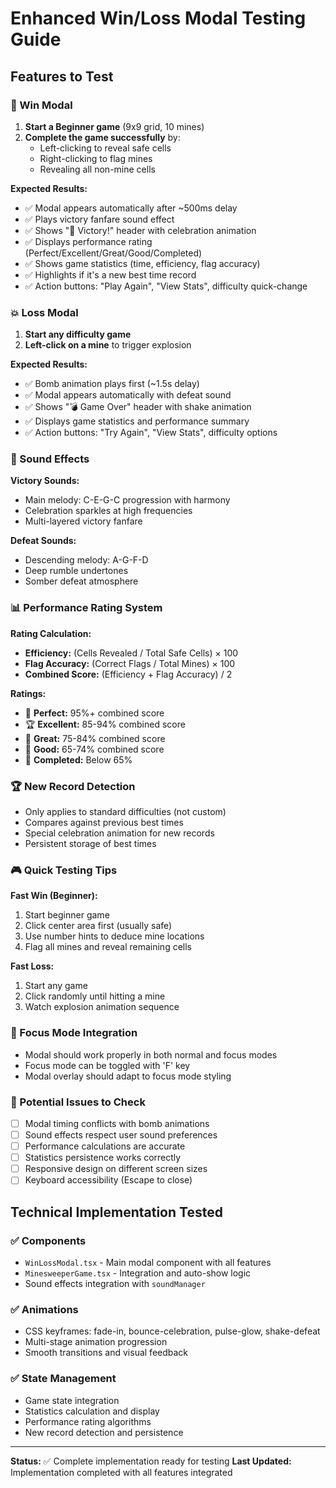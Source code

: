 # Enhanced Win/Loss Modal Testing Guide

## Features to Test

### 🎉 Win Modal
1. **Start a Beginner game** (9x9 grid, 10 mines)
2. **Complete the game successfully** by:
   - Left-clicking to reveal safe cells
   - Right-clicking to flag mines
   - Revealing all non-mine cells

**Expected Results:**
- ✅ Modal appears automatically after ~500ms delay
- ✅ Plays victory fanfare sound effect
- ✅ Shows "🎉 Victory!" header with celebration animation
- ✅ Displays performance rating (Perfect/Excellent/Great/Good/Completed)
- ✅ Shows game statistics (time, efficiency, flag accuracy)
- ✅ Highlights if it's a new best time record
- ✅ Action buttons: "Play Again", "View Stats", difficulty quick-change

### 💥 Loss Modal  
1. **Start any difficulty game**
2. **Left-click on a mine** to trigger explosion

**Expected Results:**
- ✅ Bomb animation plays first (~1.5s delay)
- ✅ Modal appears automatically with defeat sound
- ✅ Shows "💣 Game Over" header with shake animation
- ✅ Displays game statistics and performance summary
- ✅ Action buttons: "Try Again", "View Stats", difficulty options

### 🎵 Sound Effects
**Victory Sounds:**
- Main melody: C-E-G-C progression with harmony
- Celebration sparkles at high frequencies
- Multi-layered victory fanfare

**Defeat Sounds:**
- Descending melody: A-G-F-D
- Deep rumble undertones
- Somber defeat atmosphere

### 📊 Performance Rating System
**Rating Calculation:**
- **Efficiency:** (Cells Revealed / Total Safe Cells) × 100
- **Flag Accuracy:** (Correct Flags / Total Mines) × 100
- **Combined Score:** (Efficiency + Flag Accuracy) / 2

**Ratings:**
- 🌟 **Perfect:** 95%+ combined score
- 🏆 **Excellent:** 85-94% combined score  
- 🥇 **Great:** 75-84% combined score
- 🥈 **Good:** 65-74% combined score
- 🥉 **Completed:** Below 65%

### 🏆 New Record Detection
- Only applies to standard difficulties (not custom)
- Compares against previous best times
- Special celebration animation for new records
- Persistent storage of best times

### 🎮 Quick Testing Tips
**Fast Win (Beginner):**
1. Start beginner game
2. Click center area first (usually safe)
3. Use number hints to deduce mine locations
4. Flag all mines and reveal remaining cells

**Fast Loss:**
1. Start any game
2. Click randomly until hitting a mine
3. Watch explosion animation sequence

### 🔧 Focus Mode Integration
- Modal should work properly in both normal and focus modes
- Focus mode can be toggled with 'F' key
- Modal overlay should adapt to focus mode styling

### 🐛 Potential Issues to Check
- [ ] Modal timing conflicts with bomb animations
- [ ] Sound effects respect user sound preferences
- [ ] Performance calculations are accurate
- [ ] Statistics persistence works correctly
- [ ] Responsive design on different screen sizes
- [ ] Keyboard accessibility (Escape to close)

## Technical Implementation Tested

### ✅ Components
- `WinLossModal.tsx` - Main modal component with all features
- `MinesweeperGame.tsx` - Integration and auto-show logic
- Sound effects integration with `soundManager`

### ✅ Animations  
- CSS keyframes: fade-in, bounce-celebration, pulse-glow, shake-defeat
- Multi-stage animation progression
- Smooth transitions and visual feedback

### ✅ State Management
- Game state integration
- Statistics calculation and display
- Performance rating algorithms
- New record detection and persistence

---

**Status:** ✅ Complete implementation ready for testing
**Last Updated:** Implementation completed with all features integrated
